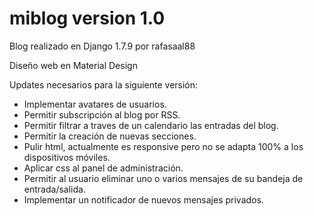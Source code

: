 # miblog version 1.0

Blog realizado en Django 1.7.9 por rafasaal88

Diseño web en Material Design

Updates necesarios para la siguiente versión:
- Implementar avatares de usuarios.
- Permitir subscripción al blog por RSS.
- Permitir filtrar a traves de un calendario las entradas del blog.
- Permitir la creación de nuevas secciones.
- Pulir html, actualmente es responsive pero no se adapta 100% a los dispositivos móviles.
- Aplicar css al panel de administración.
- Permitir al usuario eliminar uno o varios mensajes de su bandeja de entrada/salida.
- Implementar un notificador de nuevos mensajes privados.
